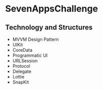 # SevenAppsChallenge
 
## Technology and Structures
- MVVM Design Pattern
- UIKit
- CoreData
- Programmatic UI
- URLSession
- Protocol 
- Delegate
- Lottie
- SnapKit
